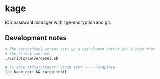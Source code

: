 # kage
iOS password manager with age-encryption and git.


## Development notes
```bash
# The serverdevel script sets up a git-daemon server and a repo that
# the client can use.
./scripts/serverdevel.sh

# To show stdout/stderr: cargo test -- --nocapture
(cd kage-core && cargo test)
```
